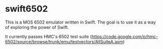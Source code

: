swift6502
=========

This is a MOS 6502 emulator written in Swift. The goal is to use it as a way of exploring the power of Swift.

It currently passes HMC's 6502 test suite (https://code.google.com/p/hmc-6502/source/browse/trunk/emu/testvectors/AllSuiteA.asm)
